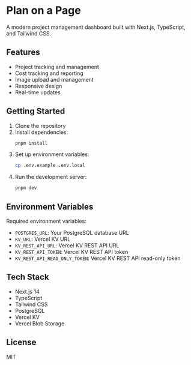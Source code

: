 # Plan on a Page

A modern project management dashboard built with Next.js, TypeScript, and Tailwind CSS.

## Features

- Project tracking and management
- Cost tracking and reporting
- Image upload and management
- Responsive design
- Real-time updates

## Getting Started

1. Clone the repository
2. Install dependencies:
   ```bash
   pnpm install
   ```
3. Set up environment variables:
   ```bash
   cp .env.example .env.local
   ```
4. Run the development server:
   ```bash
   pnpm dev
   ```

## Environment Variables

Required environment variables:
- `POSTGRES_URL`: Your PostgreSQL database URL
- `KV_URL`: Vercel KV URL
- `KV_REST_API_URL`: Vercel KV REST API URL
- `KV_REST_API_TOKEN`: Vercel KV REST API token
- `KV_REST_API_READ_ONLY_TOKEN`: Vercel KV REST API read-only token

## Tech Stack

- Next.js 14
- TypeScript
- Tailwind CSS
- PostgreSQL
- Vercel KV
- Vercel Blob Storage

## License

MIT
